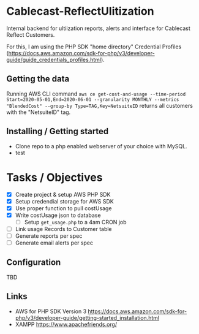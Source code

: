 # Cablecast-ReflectUlitization
Internal backend for ultiization reports, alerts and interface for Cablecast Reflect Customers.

For this, I am using the PHP SDK "home directory" Credential Profiles (https://docs.aws.amazon.com/sdk-for-php/v3/developer-guide/guide_credentials_profiles.html).

## Getting the data
Running AWS CLI command ```aws ce get-cost-and-usage --time-period Start=2020-05-01,End=2020-06-01 --granularity MONTHLY --metrics "BlendedCost" --group-by Type=TAG,Key=NetsuiteID``` returns all customers with the "NetsuiteID" tag.

## Installing / Getting started
* Clone repo to a php enabled webserver of your choice with MySQL.
* test

# Tasks / Objectives
- [x] Create project & setup AWS PHP SDK
- [x] Setup credendial storage for AWS SDK
- [x] Use proper function to pull costUsage
- [x] Write costUsage json to database
   - [ ] Setup `get_usage.php` to a 4am CRON job
- [ ] Link usage Records to Customer table
- [ ] Generate reports per spec
- [ ] Generate email alerts per spec

## Configuration
TBD

## Links
* AWS for PHP SDK Version 3 https://docs.aws.amazon.com/sdk-for-php/v3/developer-guide/getting-started_installation.html
* XAMPP https://www.apachefriends.org/
